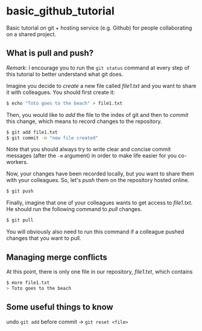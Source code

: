 # basic_github_tutorial
Basic tutorial on git + hosting service (e.g. Github) for people collaborating on a shared project.

## What is pull and push?
*Remark*: I encourage you to run the `git status` command at every step of this tutorial to better understand what git does.

Imagine you decide to *create* a new file called _file1.txt_ and you want to share it with colleagues. You should first create it:
```bash
$ echo "Toto goes to the beach" > file1.txt
```
Then, you would like to *add* the file to the index of git and then to *commit* this change, which means to record changes to the repository.
```bash
$ git add file1.txt
$ git commit -m "new file created"
```
Note that you should always try to write clear and concise commit messages (after the `-m` argument) in order to make life easier for you co-workers.

Now, your changes have been recorded locally, but you want to share them with your colleagues. So, let's *push* them on the repository hosted online.
```bash
$ git push
```

Finally, imagine that one of your colleagues wants to get access to _file1.txt_. He should run the following command to *pull* changes.
```bash
$ git pull
```
You will obviously also need to run this command if a colleague pushed changes that you want to pull.

## Managing merge conflicts
At this point, there is only one file in our repository, _file1.txt_, which contains
```bash
$ more file1.txt
> Toto goes to the beach
```





## Some useful things to know

undo `git add` before commit -> `git reset <file>`